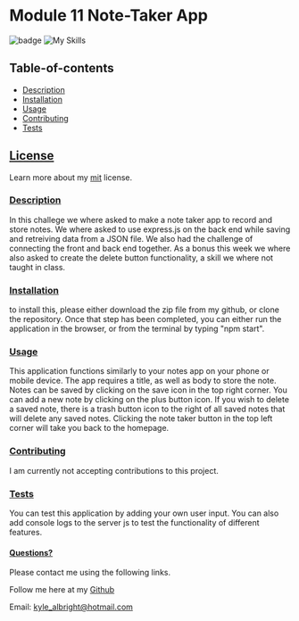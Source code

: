 
  # Module 11 Note-Taker App
  ![badge](https://img.shields.io/badge/License-mit-blueviolet.svg) 
  ![My Skills](https://skillicons.dev/icons?i=html,css,js,nodejs,express&theme=dark)
  
   
  
  
  ## Table-of-contents

* [Description](#Description)
* [Installation](#Installation)
* [Usage](#Usage)
* [Contributing](#Contributing)
* [Tests](#Tests)

 ## [License](#table-of-contents)
Learn more about my [mit](https://choosealicense.com/licenses/mit) license. 

### [Description](#table-of-contents)
In this challege we where asked to make a note taker app to record and store notes. We where asked to use express.js on the back end while saving and retreiving data from a JSON file. We also had the challenge of connecting the front and back end together. As a bonus this week we where also asked to create the delete button functionality, a skill we where not taught in class. 



### [Installation](#table-of-contents)
to install this, please either download the zip file from my github, or clone the repository. Once that step has been completed, you can either run the application in the browser, or from the terminal by typing "npm start".



### [Usage](#table-of-contents)
This application functions similarly to your notes app on your phone or mobile device. The app requires a title, as well as body to store the note. Notes can be saved by clicking on the save icon in the top right corner. You can add a new note by clicking on the plus button icon.  If you wish to delete a saved note, there is a trash button icon to the right of all saved notes that will delete any saved notes. Clicking the note taker button in the top left corner will take you back to the homepage. 



### [Contributing](#table-of-contents)
I am currently not accepting contributions to this project.



### [Tests](#table-of-contents)
You can test this application by adding your own user input. You can also add console logs to the server js to test the functionality of different features. 




#### [Questions?](#table-of-contents)
Please contact me using the following links.

Follow me here at my [Github](https://github.com/KyleAlbright) 

Email: kyle_albright@hotmail.com




